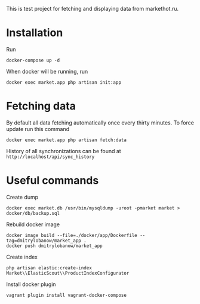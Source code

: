 This is test project for fetching and displaying data from markethot.ru.

# Installation
Run
```
docker-compose up -d 
```

When docker will be running, run
```
docker exec market.app php artisan init:app
```

# Fetching data
By default all data fetching automatically once every thirty minutes. To force update run this command
```
docker exec market.app php artisan fetch:data
```

History of all synchronizations can be found at `http://localhost/api/sync_history`


# Useful commands
Create dump
```
docker exec market.db /usr/bin/mysqldump -uroot -pmarket market > docker/db/backup.sql
```

Rebuild docker image
```
docker image build --file=./docker/app/Dockerfile --tag=dmitrylobanow/market_app .
docker push dmitrylobanow/market_app
```

Create index
```
php artisan elastic:create-index Market\\ElasticScout\\ProductIndexConfigurator
```

Install docker plugin
```
vagrant plugin install vagrant-docker-compose
```
